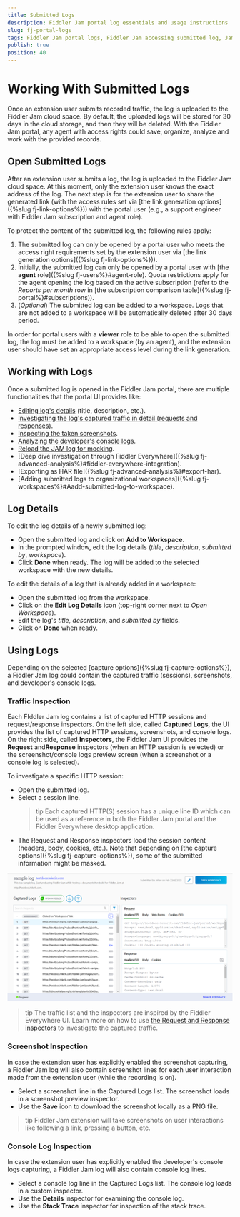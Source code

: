 ```yaml
---
title: Submitted Logs
description: Fiddler Jam portal log essentials and usage instructions
slug: fj-portal-logs
tags: Fiddler Jam portal logs, Fiddler Jam accessing submitted log, Jam submitted log
publish: true
position: 40
---
```


# Working With Submitted Logs

Once an extension user submits recorded traffic, the log is uploaded to the Fiddler Jam cloud space. By default, the uploaded logs will be stored for 30 days in the cloud storage, and then they will be deleted. With the Fiddler Jam portal, any agent with access rights could save, organize, analyze and work with the provided records. 

## Open Submitted Logs

After an extension user submits a log, the log is uploaded to the Fiddler Jam cloud space. At this moment, only the extension user knows the exact address of the log. The next step is for the extension user to share the generated link (with the access rules set via [the link generation options]({%slug fj-link-options%})) with the portal user (e.g., a support engineer with Fiddler Jam subscription and agent role).

To protect the content of the submitted log, the following rules apply:

1. The submitted log can only be opened by a portal user who meets the access right requirements set by the extension user via [the link generation options]({%slug fj-link-options%})).
2. Initially, the submitted log can only be opened by a portal user with [the **agent** role]({%slug fj-users%}#agent-role). Quota restrictions apply for the agent opening the log based on the active subscription (refer to the _Reports per month_ row in [the subscription comparison table]({%slug fj-portal%}#subscriptions)).
3. (_Optional_) The submitted log can be added to a workspace. Logs that are not added to a workspace will be automatically deleted after 30 days period. 

In order for portal users with a **viewer** role to be able to open the submitted log, the log must be added to a workspace (by an agent), and the extension user should have set an appropriate access level during the link generation.

## Working with Logs

Once a submitted log is opened in the Fiddler Jam portal, there are multiple functionalities that the portal UI provides like:

- [Editing log's details](#log-details) (title, description, etc.).
- [Investigating the log's captured traffic in detail (requests and responses)](#traffic-inspection). 
- [Inspecting the taken screenshots](#screenshot-inspection).
- [Analyzing the developer's console logs](#console-log-inspection).
- [Reload the JAM log for mocking](#mocking-log).
- [Deep dive investigation through Fiddler Everywhere]({%slug fj-advanced-analysis%}#fiddler-everywhere-integration).
- [Exporting as HAR file]({%slug fj-advanced-analysis%}#export-har).
- [Adding submitted logs to organizational workspaces]({%slug fj-workspaces%}#Aadd-submitted-log-to-workspace).


## Log Details

To edit the log details of a newly submitted log:

- Open the submitted log and click on **Add to Workspace**.
- In the prompted window, edit the log details (_title_, _description_, _submitted by_, _workspace_).
- Click **Done** when ready. The log will be added to the selected workspace with the new details.

To edit the details of a log that is already added in a workspace:

- Open the submitted log from the workspace.
- Click on the **Edit Log Details** icon (top-right corner next to _Open Workspace_).
- Edit the log's _title_, _description_, and _submitted by_ fields.
- Click on **Done** when ready.


## Using Logs

Depending on the selected [capture options]({%slug fj-capture-options%}), a Fiddler Jam log could contain the captured traffic (sessions), screenshots, and developer's console logs.

### Traffic Inspection

Each FIddler Jam log contains a list of captured HTTP sessions and request/response inspectors. On the left side, called **Captured Logs**, the UI provides the list of captured HTTP sessions, screenshots, and console logs. On the right side, called **Inspectors**, the Fiddler Jam UI provides the **Request** and**Response** inspectors (when an HTTP session is selected) or the screenshot/console logs preview screen (when a screenshot or a console log is selected).

To investigate a specific HTTP session:
- Open the submitted log.
- Select a session line. 
    >tip Each captured HTTP(S) session has a unique line ID which can be used as a reference in both the Fiddler Jam portal and the Fiddler Everywhere desktop application.
- The Request and Response inspectors load the session content (headers, body, cookies, etc.). Note that depending on [the capture options]({%slug fj-capture-options%}), some of the submitted information might be masked.

![Portal log UI](../images/portal/logs/fj-portal-log-usage.png)

>tip The traffic list and the inspectors are inspired by the Fiddler Everywhere UI. Learn more on how to use [the Request and Response inspectors](https://docs.telerik.com/fiddler-everywhere/user-guide/live-traffic/inspector-types) to investigate the captured traffic.


### Screenshot Inspection

In case the extension user has explicitly enabled the screenshot capturing, a Fiddler Jam log will also contain screenshot lines for each user interaction made from the extension user (while the recording is on). 

- Select a screenshot line in the Captured Logs list. The screenshot loads in a screenshot preview inspector.
- Use the **Save** icon to download the screenshot locally as a PNG file.

>tip Fiddler Jam extension will take screenshots on user interactions like following a link, pressing a button, etc.


### Console Log Inspection

In case the extension user has explicitly enabled the developer's console logs capturing, a Fiddler Jam log will also contain console log lines.

- Select a console log line in the Captured Logs list. The console log loads in a custom inspector.
- Use the **Details** inspector for examining the console log.
- Use the **Stack Trace** inspector for inspection of the stack trace.


